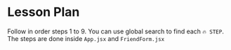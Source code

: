 # Lesson Plan

Follow in order steps 1 to 9.
You can use global search to find each `🔥 STEP`.
The steps are done inside `App.jsx` and `FriendForm.jsx`
